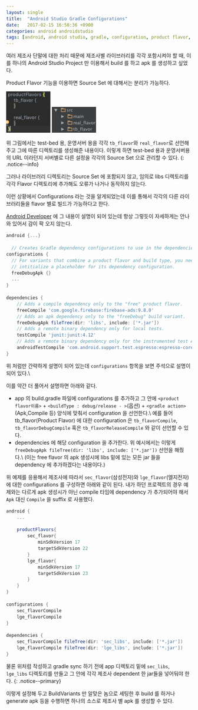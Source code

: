 ```yaml
---
layout: single
title:  "Android Studio Gradle Configurations"
date:   2017-02-15 16:58:36 +0900
categories: android androidstudio
tags: [android, android studio, gradle, configuration, product flavor, productflavor]
---
```

여러 제조사 단말에 대한 처리 때문에 제조사별 라이브러리를 각각 포함시켜야 할 때, 이를 하나의 Android Studio Project 만 이용해서 build 를 하고 apk 를 생성하고 싶었다.
<!--more-->

Product Flavor 기능을 이용하면 Source Set 에 대해서는 분리가 가능하다.

<img src="/assets/productFlavor.png" width="120" alt="Product Flavor 선언">
<img src="/assets/srcDirectory.png" width="120" alt="Source Tree 상에서 각 Flavor 디렉토리">

위 그림에서는 test-bed 용, 운영서버 용을 각각 `tb_flavor`와 `real_flavor`로 선언해주고 그에 따른 디렉토리를 생성해준 내용이다.
이렇게 하면 test-bed 용과 운영서버용의 URL 이라던지 서버별로 다른 설정을 각각의 Source Set 으로 관리할 수 있다.
{: .notice--info}

그러나 라이브러리 디렉토리는 Source Set 에 포함되지 않고, 임의로 libs 디렉토리를 각각 Flavor 디렉토리에 추가해도
오류가 나거나 동작하지 않는다.

이런 상황에서 Configurations 라는 것을 알게되었는데 이를 통해서 각각의 다른 라이브러리들을 flavor 별로 빌드가 가능하다고 한다.

[Android Developer](https://developer.android.com/studio/build/gradle-tips.html?hl=ko) 에 그 내용이 설명이 되어 있는데 항상 그렇듯이 자세하게는 안나와 있어서 감이 팍 오지 않는다.

```groovy
android {...}

  // Creates Gradle dependency configurations to use in the dependencies block.
configurations {
  // For variants that combine a product flavor and build type, you need to
  // intitialize a placeholder for its dependency configuration.
  freeDebugApk {}
  ...
}

dependencies {
    // Adds a compile dependency only to the "free" product flavor.
    freeCompile 'com.google.firebase:firebase-ads:9.8.0'
    // Adds an apk dependency only to the "freeDebug" build variant.
    freeDebugApk fileTree(dir: 'libs', include: ['*.jar'])
    // Adds a remote binary dependency only for local tests.
    testCompile 'junit:junit:4.12'
    // Adds a remote binary dependency only for the instrumented test APK.
    androidTestCompile 'com.android.support.test.espresso:espresso-core:2.2.2'
}

```

위 처럼만 간략하게 설명이 되어 있는데 `configurations` 항목을 보면 주석으로 설명이 되어 있다.\\

이를 약간 더 풀어서 설명하면 아래와 같다.

* app 의 build.gradle 파일에 configurations 를 추가하고 그 안에 `<product flavor이름>` + `<buildType : debug/release - >`(옵션) + `<gradle action>`(Apk,Compile 등) 양식에 맞춰서 configuration 을 선언한다.\\
예를 들어 tb_flavor(Product Flavor) 에 대한 configuration 은 `tb_flavorCompile`, `tb_flavorDebugCompile` 혹은 `tb_flavorReleaseCompile` 와 같이 선언할 수 있다.
* dependencies 에 해당 configuration 을 추가한다. 위 예시에서는 이렇게
`freeDebugApk fileTree(dir: 'libs', include: ['*.jar'])` 선언을 해줬다.\\
(이는 free flavor 의 apk 생성시에 libs 밑에 있는 모든 jar 들을 dependency 에 추가하겠다는 내용이다.)

위 예제를 응용해서 제조사에 따라서 `sec_flavor`(삼성전자)와 `lge_flavor`(엘지전자)에 대한 configurations 를 구성하면 아래와 같이 된다.
내가 하던 프로젝트의 경우 예제와는 다르게 apk 생성시가 아닌 compile 타임에 dependency 가 추가되어야 해서 `Apk` 대신 `Compile` 을 suffix 로 사용했다.

```groovy
android {
    ...

    productFlavors{
        sec_flavor{
            minSdkVersion 17
            targetSdkVersion 22
        }
        lge_flavor{
            minSdkVersion 17
            targetSdkVersion 23
        }
    }
}

configurations {
    sec_flavorCompile
    lge_flavorCompile
}

dependencies {
    sec_flavorCompile fileTree(dir: 'sec_libs', include: ['*.jar'])
    lge_flavorCompile fileTree(dir: 'lge_libs', include: ['*.jar'])
}

```

물론 위처럼 작성하고 gradle sync 하기 전에 app 디렉토리 밑에 `sec_libs`, `lge_libs` 디렉토리를 만들고 그 안에 각각 제조사 dependent 한 jar들을 넣어둬야 한다.
  {: .notice--primary}

이렇게 설정해 두고 BuildVariants 만 알맞은 놈으로 세팅한 후 build 를 하거나 generate apk 등을 수행하면 하나의 소스로 제조사 별 apk 를 생성할 수 있다.